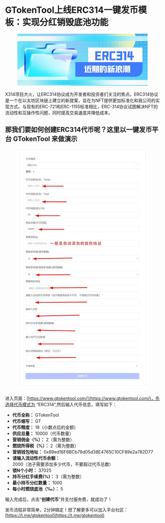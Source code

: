 # GTokenTool上线ERC314一键发币模板：实现分红销毁底池功能



<figure><img src="../../.gitbook/assets/photo_2024-06-07_18-16-39.jpg" alt=""><figcaption></figcaption></figure>

X314项目大火，让ERC314协议成为开发者和投资者们关注的焦点。ERC314协议是一个在以太坊区块链上建立的新提案，旨在为NFT提供更加标准化和我公司的实现方式。与现有的ERC-721和ERC-1155标准相比，ERC-314协议试图解决NFT的流动性和互操作性问题，同时提高交易速度并降低成本。

## 那我们要如何创建ERC314代币呢？这里以一键发币平台 GTokenTool 来做演示 <a href="#id-52f8" id="id-52f8"></a>



<figure><img src="../../.gitbook/assets/0_yLVxQh8-zTXgPCKz.jpg" alt=""><figcaption></figcaption></figure>

进入页面：[https://www.gtokentool.com/](https://www.gtokentool.com/)，先选择代币模式为 “ERC314”,然后输入代币信息，填写如下：

* **代币全称：** GTokenTool
* **代币缩写：** GT
* **代币精度：** 18（小数点后的金额）
* **供应总量：** 10000（代币数量）
* **营销佣金（%）：** 2（需为整数）
* **燃烧所得税（%）：** 2（需为整数）
* **营销钱包地址：** 0x89ed16F6BCb78d05d38E4765C10CF89e2a782D77
* **请输入流动性代币余额：** 2000（池子需要添加多少代币，不要超过代币总数）
* **锁N个小时：** 37025
* **持币分红手续费(%)：** 3（需为整数）
* **最小持币分红数量：** 1000
* **每小时燃烧底池（‰）：** 5

输入完成后，点击“**创建代币**”并支付服务费，就成功了！

发币流程非常简单，2分钟搞定！想了解更多可以加入平台社区：[https://t.me/gtokentool](https://t.me/gtokentool)
